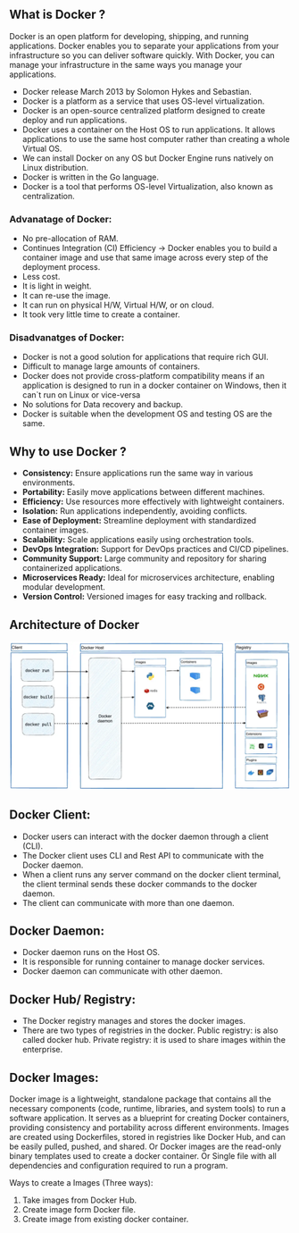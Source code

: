 ## What is Docker ?

Docker is an open platform for developing, shipping, and running applications. Docker enables you to
separate your applications from your infrastructure so you can deliver software quickly. With Docker,
you can manage your infrastructure in the same ways you manage your applications.

- Docker release March 2013 by Solomon Hykes and Sebastian.
- Docker is a platform as a service that uses OS-level virtualization.
- Docker is an open-source centralized platform designed to create deploy and run applications.
- Docker uses a container on the Host OS to run applications. It allows applications to use the same host computer rather than creating a whole Virtual OS.
- We can install Docker on any OS but Docker Engine runs natively on Linux distribution.
- Docker is written in the Go language.
- Docker is a tool that performs OS-level Virtualization, also known as centralization.

### Advanatage of Docker:

- No pre-allocation of RAM.
- Continues Integration (CI) Efficiency -> Docker enables you to build a container image and
  use that same image across every step of the deployment process.
- Less cost.
- It is light in weight.
- It can re-use the image.
- It can run on physical H/W, Virtual H/W, or on cloud.
- It took very little time to create a container.

### Disadvanatges of Docker:

- Docker is not a good solution for applications that require rich GUI.
- Difficult to manage large amounts of containers.
- Docker does not provide cross-platform compatibility means if an application is designed to
  run in a docker container on Windows, then it can`t run on Linux or vice-versa
- No solutions for Data recovery and backup.
- Docker is suitable when the development OS and testing OS are the same.

## Why to use Docker ?

- **Consistency:** Ensure applications run the same way in various environments.
- **Portability:** Easily move applications between different machines.
- **Efficiency:** Use resources more effectively with lightweight containers.
- **Isolation:** Run applications independently, avoiding conflicts.
- **Ease of Deployment:** Streamline deployment with standardized container images.
- **Scalability:** Scale applications easily using orchestration tools.
- **DevOps Integration:** Support for DevOps practices and CI/CD pipelines.
- **Community Support:** Large community and repository for sharing containerized
  applications.
- **Microservices Ready:** Ideal for microservices architecture, enabling modular
  development.
- **Version Control:** Versioned images for easy tracking and rollback.

## Architecture of Docker

![](./image.png)

## Docker Client:

- Docker users can interact with the docker daemon through a client (CLI).
- The Docker client uses CLI and Rest API to communicate with the Docker daemon.
- When a client runs any server command on the docker client terminal, the client terminal
  sends these docker commands to the docker daemon.
- The client can communicate with more than one daemon.

## Docker Daemon:

- Docker daemon runs on the Host OS.
- It is responsible for running container to manage docker services.
- Docker daemon can communicate with other daemon.

## Docker Hub/ Registry:

- The Docker registry manages and stores the docker images.
- There are two types of registries in the docker.
  Public registry: is also called docker hub.
  Private registry: it is used to share images within the enterprise.

## Docker Images:

Docker image is a lightweight, standalone package that contains all the necessary components (code,
runtime, libraries, and system tools) to run a software application. It serves as a blueprint for creating
Docker containers, providing consistency and portability across different environments. Images are
created using Dockerfiles, stored in registries like Docker Hub, and can be easily pulled, pushed, and
shared.
Or
Docker images are the read-only binary templates used to create a docker container.
Or
Single file with all dependencies and configuration required to run a program.

Ways to create a Images (Three ways):

1. Take images from Docker Hub.
2. Create image form Docker file.
3. Create image from existing docker container.
